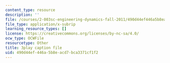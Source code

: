 ```yaml
---
content_type: resource
description: ''
file: /courses/2-003sc-engineering-dynamics-fall-2011/490d44ef446a5b8eacd7bca3371cf1f2_1xJJu5p3dD0.vtt
file_type: application/x-subrip
learning_resource_types: []
license: https://creativecommons.org/licenses/by-nc-sa/4.0/
ocw_type: OCWFile
resourcetype: Other
title: 3play caption file
uid: 490d44ef-446a-5b8e-acd7-bca3371cf1f2
---
```

